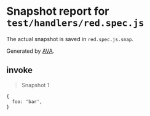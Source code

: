 # Snapshot report for `test/handlers/red.spec.js`

The actual snapshot is saved in `red.spec.js.snap`.

Generated by [AVA](https://avajs.dev).

## invoke

> Snapshot 1

    {
      foo: 'bar',
    }
